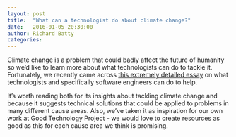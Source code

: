 ```yaml
---
layout: post
title:  "What can a technologist do about climate change?"
date:   2016-01-05 20:30:00
author: Richard Batty
categories:
---
```


Climate change is a problem that could badly affect the future of humanity so we’d like to learn more about what technologists can do to tackle it. Fortunately, we recently came across [this extremely detailed essay](http://worrydream.com/#!/ClimateChange) on what technologists and specifically software engineers can do to help.

It’s worth reading both for its insights about tackling climate change and because it suggests technical solutions that could be applied to problems in many different cause areas. Also, we’ve taken it as inspiration for our own work at Good Technology Project - we would love to create resources as good as this for each cause area we think is promising.
